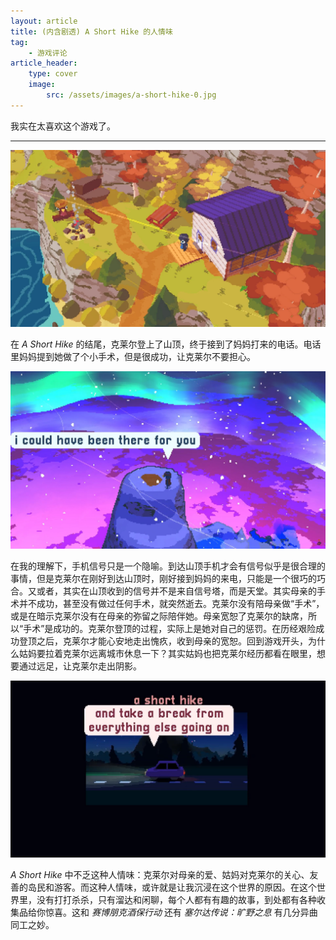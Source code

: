 ```yaml
---
layout: article
title: (内含剧透) A Short Hike 的人情味
tag:
    - 游戏评论
article_header:
    type: cover
    image:
        src: /assets/images/a-short-hike-0.jpg
---
```


我实在太喜欢这个游戏了。

<!--more-->

---

![Image](/assets/images/a-short-hike-1.png)

在 *A Short Hike* 的结尾，克莱尔登上了山顶，终于接到了妈妈打来的电话。电话里妈妈提到她做了个小手术，但是很成功，让克莱尔不要担心。

![Image](/assets/images/a-short-hike-2.png)

在我的理解下，手机信号只是一个隐喻。到达山顶手机才会有信号似乎是很合理的事情，但是克莱尔在刚好到达山顶时，刚好接到妈妈的来电，只能是一个很巧的巧合。又或者，其实在山顶收到的信号并不是来自信号塔，而是天堂。其实母亲的手术并不成功，甚至没有做过任何手术，就突然逝去。克莱尔没有陪母亲做“手术”，或是在暗示克莱尔没有在母亲的弥留之际陪伴她。母亲宽恕了克莱尔的缺席，所以“手术”是成功的。克莱尔登顶的过程，实际上是她对自己的惩罚。在历经艰险成功登顶之后，克莱尔才能心安地走出愧疚，收到母亲的宽恕。回到游戏开头，为什么姑妈要拉着克莱尔远离城市休息一下？其实姑妈也把克莱尔经历都看在眼里，想要通过远足，让克莱尔走出阴影。

![Image](/assets/images/a-short-hike-3.png)

*A Short Hike* 中不乏这种人情味：克莱尔对母亲的爱、姑妈对克莱尔的关心、友善的岛民和游客。而这种人情味，或许就是让我沉浸在这个世界的原因。在这个世界里，没有打打杀杀，只有溜达和闲聊，每个人都有有趣的故事，到处都有各种收集品给你惊喜。这和 *赛博朋克酒保行动* 还有 *塞尔达传说：旷野之息* 有几分异曲同工之妙。

